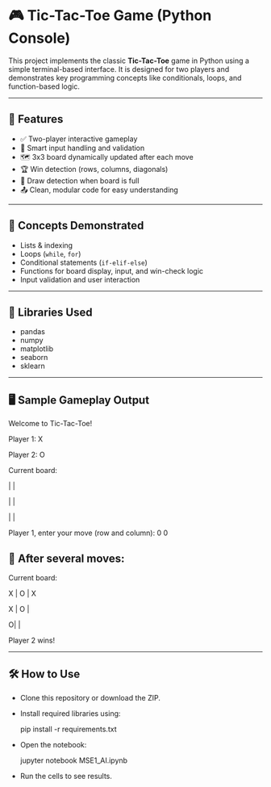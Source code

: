 # 🎮 Tic-Tac-Toe Game (Python Console)

This project implements the classic **Tic-Tac-Toe** game in Python using a simple terminal-based interface. It is designed for two players and demonstrates key programming concepts like conditionals, loops, and function-based logic.

---

## 📌 Features

- ✅ Two-player interactive gameplay
- 🧠 Smart input handling and validation
- 🗺️ 3x3 board dynamically updated after each move
- 🏆 Win detection (rows, columns, diagonals)
- 🤝 Draw detection when board is full
- 📤 Clean, modular code for easy understanding

---

## 🧠 Concepts Demonstrated

- Lists & indexing
- Loops (`while`, `for`)
- Conditional statements (`if-elif-else`)
- Functions for board display, input, and win-check logic
- Input validation and user interaction

---

## 🧰 Libraries Used
- pandas
- numpy
- matplotlib
- seaborn
- sklearn

---

## 🖥️ Sample Gameplay Output

Welcome to Tic-Tac-Toe!

Player 1: X  

Player 2: O

Current board:  

|  |  

|  |  

|  |   
 





Player 1, enter your move (row and column): 0 0

## 🎯 After several moves:  


Current board:  
 
 
 X | O | X

 X | O |  

 O|  |  


Player 2 wins!

---

## 🛠️ How to Use
- Clone this repository or download the ZIP.  


- Install required libraries using:  


    pip install -r requirements.txt  

- Open the notebook:  



   jupyter notebook MSE1_AI.ipynb  

- Run the cells to see results.  

